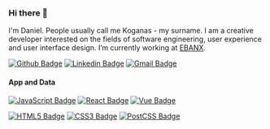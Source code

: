 ### Hi there 👋

I'm Daniel. People usually call me Koganas - my surname. I am a creative developer interested on the fields of software engineering, user experience and user interface design. I’m currently working at [EBANX](https://github.com/ebanx).


[![Github Badge](https://img.shields.io/badge/-Github-000?style=for-the-badge&logo=Github&logoColor=white&link=https://github.com/koganas)](https://github.com/koganas)
[![Linkedin Badge](https://img.shields.io/badge/-LinkedIn-blue?style=for-the-badge&logo=Linkedin&logoColor=white&link=https://www.linkedin.com/in/koganas/)](https://www.linkedin.com/in/koganas/)
[![Gmail Badge](https://img.shields.io/badge/-E-mail-D14836?style=for-the-badge&logo=Gmail&logoColor=white&link=mailto:danielsank@gmail.com)](mailto:danielsank@gmail.com)


#### App and Data
[![JavaScript Badge](https://img.shields.io/badge/-F7DF1E?style=for-the-badge&logo=JavaScript&logoColor=white&link=https://developer.mozilla.org/en-US/docs/Web/JavaScript)](https://developer.mozilla.org/en-US/docs/Web/JavaScript)
[![React Badge](https://img.shields.io/badge/-61DAFB?style=for-the-badge&logo=React&logoColor=white&link=https://reactjs.org)](https://reactjs.org)
[![Vue Badge](https://img.shields.io/badge/-4FC08D?style=for-the-badge&logo=Vue.js&logoColor=white&link=https://vuejs.org/)](https://vuejs.org/)

[![HTML5 Badge](https://img.shields.io/badge/-E34F26?style=for-the-badge&logo=HTML5&logoColor=white&link=https://developer.mozilla.org/pt-BR/docs/Web/HTML/HTML5)](https://developer.mozilla.org/pt-BR/docs/Web/HTML/HTML5)
[![CSS3 Badge](https://img.shields.io/badge/-1572B6?style=for-the-badge&logo=CSS3&logoColor=white&link=https://www.w3schools.com/css/)](https://www.w3schools.com/css/)
[![PostCSS Badge](https://img.shields.io/badge/-DD3A0A?style=for-the-badge&logo=PostCSS&logoColor=white&link=https://postcss.org/)](https://postcss.org/)

<!--

- 🔭 I’m currently working on ...
- 🌱 I’m currently learning ...
- 👯 I’m looking to collaborate on ...
- 🤔 I’m looking for help with ...
- 💬 Ask me about ...
- 📫 How to reach me: ...
- 😄 Pronouns: ...
- ⚡ Fun fact: ...
-->

